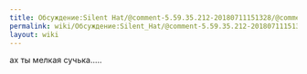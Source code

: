 ```yaml
---
title: Обсуждение:Silent Hat/@comment-5.59.35.212-20180711151328/@comment-33850144-20180817162352
permalink: wiki/Обсуждение:Silent_Hat/@comment-5.59.35.212-20180711151328/@comment-33850144-20180817162352/
layout: wiki
---
```


ах ты мелкая сучька.....
